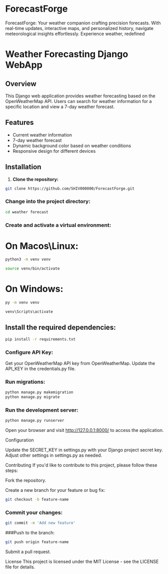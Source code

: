 # ForecastForge
ForecastForge: Your weather companion crafting precision forecasts. With real-time updates, interactive maps, and personalized history, navigate meteorological insights effortlessly. Experience weather, redefined

# Weather Forecasting Django WebApp

## Overview

This Django web application provides weather forecasting based on the OpenWeatherMap API. Users can search for weather information for a specific location and view a 7-day weather forecast.

## Features

- Current weather information
- 7-day weather forecast
- Dynamic background color based on weather conditions
- Responsive design for different devices

## Installation

1. **Clone the repository:**

```bash
git clone https://github.com/SHIV000000/ForecastForge.git
```
### Change into the project directory:

```bash
cd weather forecast
```

### Create and activate a virtual environment:

# On Macos\Linux:
```bash
python3 -m venv venv
 ```
```bash
source venv/bin/activate
```
# On Windows:
```bash
py -m venv venv
```

```bash
venv\Scripts\activate
```

## Install the required dependencies:

 ```bash
pip install -r requirements.txt
```

### Configure API Key:

Get your OpenWeatherMap API key from OpenWeatherMap.
Update the API_KEY in the credentials.py file.

### Run migrations:

```bash
python manage.py makemigration
python manage.py migrate
```

### Run the development server:

```bash
python manage.py runserver
```

Open your browser and visit http://127.0.0.1:8000/ to access the application.

Configuration

Update the SECRET_KEY in settings.py with your Django project secret key.
Adjust other settings in settings.py as needed.

Contributing
If you'd like to contribute to this project, please follow these steps:

Fork the repository.

Create a new branch for your feature or bug fix:

```bash
git checkout -b feature-name
```
### Commit your changes:

```bash
git commit -m 'Add new feature'
```

###Push to the branch:

```bash
git push origin feature-name
```
Submit a pull request.

License
This project is licensed under the MIT License - see the LICENSE file for details.
